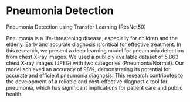 # Pneumonia Detection
Pneumonia Detection using Transfer Learning (ResNet50)

Pneumonia is a life-threatening disease, especially for children and the elderly. Early and accurate diagnosis is critical for effective treatment. In this research, we present a deep learning model for pneumonia detection from chest X-ray images. We used a publicly available dataset of 5,863 chest X-ray images (JPEG) with two categories (Pneumonia/Normal). Our model achieved an accuracy of 98%, demonstrating its potential for accurate and efficient pneumonia diagnosis. This research contributes to the development of a reliable and cost-effective diagnostic tool for pneumonia, which has significant implications for patient care and public health.
